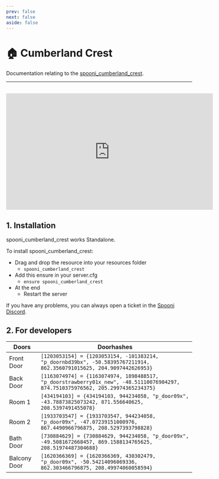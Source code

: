 ```yaml
---
prev: false
next: false
aside: false
---
```


# 🏠 Cumberland Crest
Documentation relating to the [spooni_cumberland_crest](https://spooni-mapping.tebex.io/package/6157355).

___
<br>
<iframe width="560" height="315" src="https://www.youtube.com/embed/" frameborder="0" allow="accelerometer; autoplay; clipboard-write; encrypted-media; gyroscope; picture-in-picture; web-share" allowfullscreen></iframe>

## 1. Installation
spooni_cumberland_crest works Standalone.  

To install spooni_cumberland_crest:
- Drag and drop the resource into your resources folder
  - `spooni_cumberland_crest`
- Add this ensure in your server.cfg
  - `ensure spooni_cumberland_crest`
- At the end
  - Restart the server

If you have any problems, you can always open a ticket in the [Spooni Discord](https://discord.gg/spooni).

## 2. For developers
| Doors                     | Doorhashes
|---------------------------|----------------------------------------------------------------------------------|
| Front Door                | `[1203053154] = {1203053154, -101383214, "p_doornbd39bx", -50.58395767211914, 862.3560791015625, 204.9097442626953}`
| Back Door                 | `[1163074974] = {1163074974, 1898488517, "p_doorstrawberry01x_new", -48.51110076904297, 874.7510375976562, 205.29974365234375}`
| Room 1                    | `[434194103] = {434194103, 944234058, "p_door09x", -43.78873825073242, 871.556640625, 208.5397491455078}`
| Room 2                    | `[1933703547] = {1933703547, 944234058, "p_door09x", -47.07239151000976, 867.4490966796875, 208.5297393798828}`
| Bath Door                 | `[730884629] = {730884629, 944234058, "p_door09x", -49.5081672668457, 869.1588134765625, 208.51974487304688}`
| Balcony Door              | `[1620366369] = {1620366369, 430302479, "p_door09x", -50.54214096069336, 862.303466796875, 208.49974060058594}`